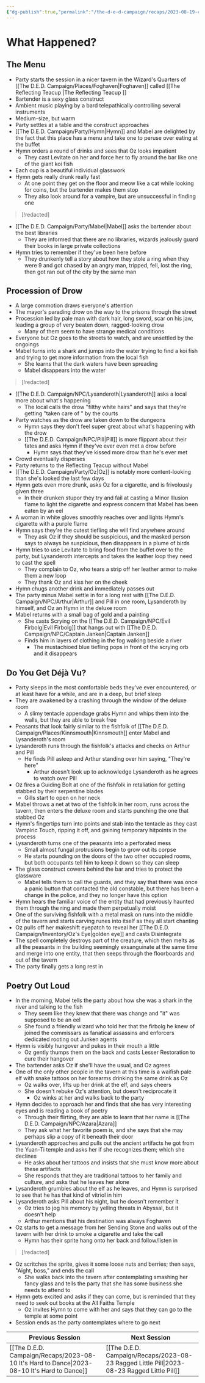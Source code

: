 ```yaml
---
{"dg-publish":true,"permalink":"/the-d-e-d-campaign/recaps/2023-08-19-crystal-night/","created":"","updated":""}
---
```



# What Happened?
## The Menu
- Party starts the session in a nicer tavern in the Wizard's Quarters of [[The D.E.D. Campaign/Places/Foghaven\|Foghaven]] called [[The Reflecting Teacup \|The Reflecting Teacup ]]
- Bartender is a sexy glass construct
- Ambient music playing by a bard telepathically controlling several instruments
- Medium-size, but warm
- Party settles at a table and the construct approaches 
- [[The D.E.D. Campaign/Party/Hymn\|Hymn]] and Mabel are delighted by the fact that this place has a menu and take one to peruse over eating at the buffet 
- Hymn orders a round of drinks and sees that Oz looks impatient 
	- They cast Levitate on her and force her to fly around the bar like one of the giant koi fish
- Each cup is a beautiful individual glasswork
- Hymn gets really drunk really fast 
	- At one point they get on the floor and meow like a cat while looking for coins, but the bartender makes them stop
	- They also look around for a vampire, but are unsuccessful in finding one

>[!redacted]

- [[The D.E.D. Campaign/Party/Mabel\|Mabel]] asks the bartender about the best libraries 
	- They are informed that there are no libraries, wizards jealously guard their books in large private collections 
- Hymn tries to remember if they've been here before 
	- They drunkenly tell a story about how they stole a ring when they were 9 and got chased by an angry man, tripped, fell, lost the ring, then got ran out of the city by the same man 

## Procession of Drow
- A large commotion draws everyone's attention 
- The mayor's parading drow on the way to the prisons through the street 
- Procession led by pale man with dark hair, long sword, scar on his jaw, leading a group of very beaten down, ragged-looking drow
	- Many of them seem to have strange medical conditions
- Everyone but Oz goes to the streets to watch, and are unsettled by the ongoings 
- Mabel turns into a shark and jumps into the water trying to find a koi fish and trying to get more information from the local fish
	- She learns that the dark waters have been spreading 
	- Mabel disappears into the water

>[!redacted]

- [[The D.E.D. Campaign/NPC/Lysanderoth\|Lysanderoth]] asks a local more about what's happening 
	- The local calls the drow "filthy white hairs" and says that they're getting "taken care of " by the courts 
- Party watches as the drow are taken down to the dungeons 
	- Hymn says they don't feel super great about what's happening with the drow
	- [[The D.E.D. Campaign/NPC/Pill\|Pill]] is more flippant about their fates and asks Hymn if they've ever even met a drow before 
		- Hymn says that they've kissed more drow than he's ever met
- Crowd eventually disperses
- Party returns to the Reflecting Teacup without Mabel
- [[The D.E.D. Campaign/Party/Oz\|Oz]] is notably more content-looking than she's looked the last few days 
- Hymn gets even more drunk, asks Oz for a cigarette, and is frivolously given three
	- In their drunken stupor they try and fail at casting a Minor Illusion flame to light the cigarette and express concern that Mabel has been eaten by an eel
- A  woman in white gloves smoothly reaches over and lights Hymn's cigarette with a purple flame
- Hymn says they're the cutest tiefling she will find anywhere around 
	- They ask Oz if they should be suspicious, and the masked person says to always be suspicious, then disappears in a plume of birds
- Hymn tries to use Levitate to bring food from the buffet over to the party, but Lysanderoth intercepts and takes the leather loop they need to cast the spell
	- They complain to Oz, who tears a strip off her leather armor to make them a new loop 
	- They thank Oz and kiss her on the cheek
- Hymn chugs another drink and immediately passes out
- The party minus Mabel settle in for a long rest with [[The D.E.D. Campaign/NPC/Arthur\|Arthur]] and Pill in one room, Lysanderoth by himself, and Oz an Hymn in the deluxe room
- Mabel returns with a small bag of gold and a painting
	- She casts Scrying on the [[The D.E.D. Campaign/NPC/Evil Firbolg\|Evil Firbolg]] that hangs out with [[The D.E.D. Campaign/NPC/Captain Janken\|Captain Janken]] 
	- Finds him in layers of clothing in the fog walking beside a river 
		- The mustachioed blue tiefling pops in front of the scrying orb and it disappears 

## Do You Get Déjà Vu?
- Party sleeps in the most comfortable beds they've ever encountered, or at least have for a while, and are in a deep, but brief sleep 
- They are awakened by a crashing through the window of the deluxe room 
	- A slimy tentacle appendage grabs Hymn and whips them into the walls, but they are able to break free 
- Peasants that look fairly similar to the fishfolk of [[The D.E.D. Campaign/Places/Kinnsmouth\|Kinnsmouth]] enter Mabel and Lysanderoth's room 
- Lysanderoth runs through the fishfolk's attacks and checks on Arthur and Pill
	- He finds Pill asleep and Arthur standing over him saying, "They're here"
		- Arthur doesn't look up to acknowledge Lysanderoth as he agrees to watch over Pill 
- Oz fires a Guiding Bolt at one of the fishfolk in retaliation for getting stabbed by their serpentine blades
	- Gills start to open on her neck
- Mabel throws a net at two of the fishfolk in her room, runs across the tavern, then enters the deluxe room and starts punching the one that stabbed Oz
- Hymn's fingertips turn into points and stab into the tentacle as they cast Vampiric Touch, ripping it off, and gaining temporary hitpoints in the process
- Lysanderoth turns one of the peasants into a perforated mess 
	- Small almost fungal protrusions begin to grow out its corpse 
	- He starts pounding on the doors of the two other occupied rooms, but both occupants tell him to keep it down so they can sleep 
- The glass construct cowers behind the bar and tries to protect the glassware
	- Mabel tells them to call the guards, and they say that there was once a panic button that contacted the old constable, but there has been a change in the police, and they no longer have this option 
- Hymn hears the familiar voice of the entity that had previously haunted them through the ring and made them perpetually moist
- One of the surviving fishfolk with a metal mask on runs into the middle of the tavern and starts carving runes into itself as they all start chanting 
- Oz pulls off her makeshift eyepatch to reveal her [[The D.E.D. Campaign/Inventory/Oz's Eye\|golden eye]] and casts Disintegrate
- The spell completely destroys part of the creature, which then melts as all the peasants in the building seemingly exsanguinate at the same time and merge into one entity, that then seeps through the floorboards and out of the tavern 
- The party finally gets a long rest in

## Poetry Out Loud
- In the morning, Mabel tells the party about how she was a shark in the river and  talking to the fish  
	- They seem like they knew that there was change and "it" was supposed to be an eel
	- She found a friendly wizard who told her that the firbolg he knew of joined the commissars as fanatical assassins and enforcers dedicated rooting out Junken agents
-  Hymn is visibly hungover and pukes in their mouth a little 
	- Oz gently thumps them on the back and casts Lesser Restoration to cure their hangover 
- The bartender asks Oz if she'll have the usual, and Oz agrees 
- One of the only other people in the tavern at this time is a waifish pale elf with snake tattoos on her forearms drinking the same drink as Oz
	- Oz walks over, lifts up her drink at the elf, and says cheers 
	- She doesn't rebuke Oz's attention, but doesn't reciprocate it
		- Oz winks at her and walks back to the party
- Hymn decides to approach her and finds that she has very interesting eyes and is reading a book of poetry 
	- Through their flirting, they are able to learn that her name is [[The D.E.D. Campaign/NPC/Azara\|Azara]]
	- They ask what her favorite poem is, and she says that she may perhaps slip a copy of it beneath their door 
- Lysanderoth approaches and pulls out the ancient artifacts he got from the Yuan-Ti temple and asks her if she recognizes them; which she declines 
	- He asks about her tattoos and insists that she must know more about these artifacts 
	- She responds that they are traditional tattoos to her family and culture, and asks that he leaves her alone
- Lysanderoth grumbles about the elf as he leaves, and Hymn is surprised to see that he has that kind of vitriol in him
- Lysanderoth asks Pill about his night, but he doesn't remember it 
	- Oz tries to jog his memory by yelling threats in Abyssal, but it doesn't help 
	- Arthur mentions that his destination was always Foghaven
- Oz starts to get a message from her Sending Stone and walks out of the tavern with her drink to smoke a cigarette and take the call 
	- Hymn has their sprite hang onto her back and follow/listen in 

>[!redacted]

- Oz scritches the sprite, gives it some loose nuts and berries; then says, "Aight, boss," and ends the call
	- She walks back into the tavern after contemplating smashing her fancy glass and tells the party that she has some business she needs to attend to 
- Hymn gets excited and asks if they can come, but is reminded that they need to seek out books at the All Faiths Temple 
	- Oz invites Hymn to come with her and says that they can go to the temple at some point
- Session ends as the party contemplates where to go next

|  **Previous Session**   |   **Next Session**   |
| --- | --- |
| [[The D.E.D. Campaign/Recaps/2023-08-10 It's Hard to Dance\|2023-08-10 It's Hard to Dance]]  | [[The D.E.D. Campaign/Recaps/2023-08-23 Ragged Little Pill\|2023-08-23 Ragged Little Pill]] |